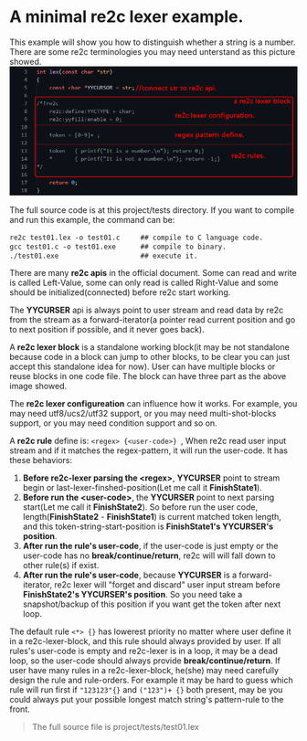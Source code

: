 # <a id="OneMinimalExample">A minimal re2c lexer example.</a>

This example will show you how to distinguish whether a string is a number. There are some re2c terminologies you may need unterstand as this picture showed. 
![image](imgs/01-001-basic-terminology.png)

The full source code is at this project/tests directory. If you want to compile and run this example, the command can be:
```
re2c test01.lex -o test01.c     ## compile to C language code.
gcc test01.c -o test01.exe      ## compile to binary.
./test01.exe                    ## execute it.
```

There are many **re2c apis** in the official document. Some can read and write is called Left-Value, some can only read is called Right-Value and some should be initialized(connected) before re2c start working.  

The **YYCURSER** api is always point to user stream and read data by re2c from the stream as a forward-iterator(a pointer read current position and go to next position if possible, and it never goes back).

A **re2c lexer block** is a standalone working block(it may be not standalone because code in a block can jump to other blocks, to be clear you can just accept this standalone idea for now). User can have multiple blocks or reuse blocks in one code file. The block can have three part as the above image showed.

The **re2c lexer configureation** can influence how it works. For example, you may need utf8/ucs2/utf32 support, or you may need multi-shot-blocks support, or you may need condition support and so on.  

A **re2c rule** define is:  ` <regex> {<user-code>}  `, When re2c read user input stream and if it matches the regex-pattern, it will run the user-code. It has these behaviors:  
  1. **Before re2c-lexer parsing the \<regex>**, **YYCURSER** point to stream begin or last-lexer-finshed-position(Let me call it **FinishState1**).
  2. **Before run the \<user-code>**, the **YYCURSER** point to next parsing start(Let me call it **FinishState2**). So before run the user code, length(**FinishState2** - **FinishState1**) is current matched token length, and this token-string-start-position is **FinishState1's YYCURSER's position**.
  3. **After run the rule's user-code**, if the user-code is just empty or the user-code has no **break/continue/return**, re2c will will fall down to other rule(s) if exist. 
  4. **After run the rule's user-code**, because **YYCURSER** is a forward-iterator, re2c lexer will "forget and discard" user input stream before **FinishState2's YYCURSER's position**. So you need take a snapshot/backup of this position if you want get the token after next loop.

The default rule `<*> {}` has lowerest priority no matter where user define it in a re2c-lexer-block, and this rule should always provided by user. If all rules's user-code is empty and re2c-lexer is in a loop, it may be a dead loop, so the user-code should always provide **break/continue/return**. If user have many rules in a re2c-lexer-block, he(she) may need carefully design the rule and rule-orders. For example it may be hard to guess which rule will run first if  `"123123"{}` and `("123")+ {}` both present, may be you could always put your possible longest match string's pattern-rule to the front.

 > The full source file is project/tests/test01.lex 